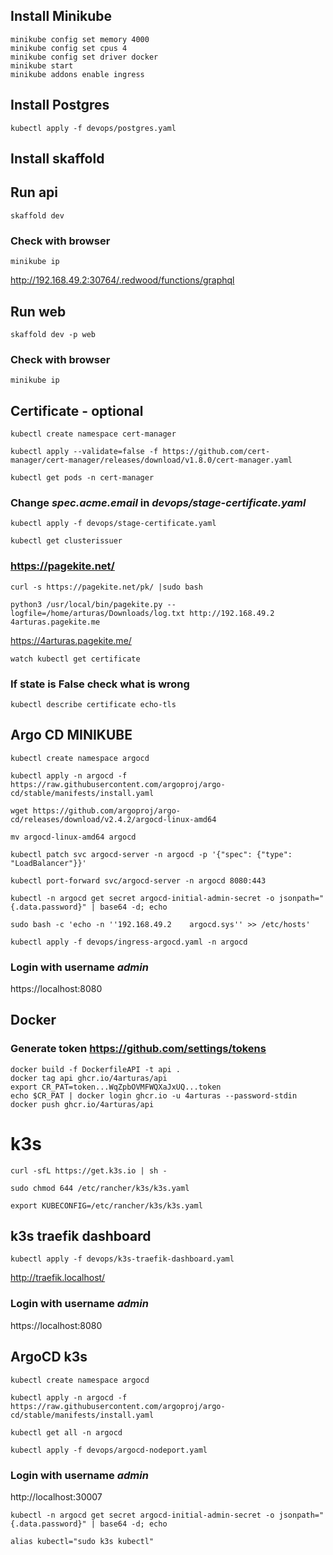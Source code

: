 

## Install Minikube
```terminal
minikube config set memory 4000
minikube config set cpus 4
minikube config set driver docker
minikube start
minikube addons enable ingress
```

## Install Postgres
```terminal
kubectl apply -f devops/postgres.yaml
```

## Install skaffold

## Run api
```terminal
skaffold dev
```

### Check with browser
```terminal
minikube ip
```
http://192.168.49.2:30764/.redwood/functions/graphql




## Run web
```terminal
skaffold dev -p web
```

### Check with browser
```terminal
minikube ip
```

## Certificate - optional

```terminal
kubectl create namespace cert-manager
```

```terminal
kubectl apply --validate=false -f https://github.com/cert-manager/cert-manager/releases/download/v1.8.0/cert-manager.yaml
```

```terminal
kubectl get pods -n cert-manager
```

### Change *spec.acme.email* in *devops/stage-certificate.yaml*
```terminal
kubectl apply -f devops/stage-certificate.yaml
```

```terminal
kubectl get clusterissuer
```

### https://pagekite.net/

```terminal
curl -s https://pagekite.net/pk/ |sudo bash
```

```terminal
python3 /usr/local/bin/pagekite.py --logfile=/home/arturas/Downloads/log.txt http://192.168.49.2 4arturas.pagekite.me
```

https://4arturas.pagekite.me/

```terminal
watch kubectl get certificate
```

### If state is False check what is wrong
```terminal
kubectl describe certificate echo-tls
```

## Argo CD MINIKUBE
```terminal
kubectl create namespace argocd
```
```terminal
kubectl apply -n argocd -f https://raw.githubusercontent.com/argoproj/argo-cd/stable/manifests/install.yaml
```
```terminal
wget https://github.com/argoproj/argo-cd/releases/download/v2.4.2/argocd-linux-amd64
```
```terminal
mv argocd-linux-amd64 argocd
```
```terminal
kubectl patch svc argocd-server -n argocd -p '{"spec": {"type": "LoadBalancer"}}'
```
```terminal
kubectl port-forward svc/argocd-server -n argocd 8080:443
```
```terminal
kubectl -n argocd get secret argocd-initial-admin-secret -o jsonpath="{.data.password}" | base64 -d; echo
```
```terminal
sudo bash -c 'echo -n ''192.168.49.2    argocd.sys'' >> /etc/hosts'
```
```terminal
kubectl apply -f devops/ingress-argocd.yaml -n argocd
```

### Login with username *admin*
https://localhost:8080


## Docker
### Generate token https://github.com/settings/tokens
```terminal
docker build -f DockerfileAPI -t api .
docker tag api ghcr.io/4arturas/api
export CR_PAT=token...WqZpbOVMFWQXaJxUQ...token
echo $CR_PAT | docker login ghcr.io -u 4arturas --password-stdin
docker push ghcr.io/4arturas/api
```

# k3s
```terminal
curl -sfL https://get.k3s.io | sh -
```
```terminal
sudo chmod 644 /etc/rancher/k3s/k3s.yaml
```
```terminal
export KUBECONFIG=/etc/rancher/k3s/k3s.yaml
```
## k3s traefik dashboard
```terminal
kubectl apply -f devops/k3s-traefik-dashboard.yaml
```
http://traefik.localhost/

### Login with username *admin*
https://localhost:8080

## ArgoCD k3s
```terminal
kubectl create namespace argocd
```
```terminal
kubectl apply -n argocd -f https://raw.githubusercontent.com/argoproj/argo-cd/stable/manifests/install.yaml
```
```terminal
kubectl get all -n argocd
```
```terminal
kubectl apply -f devops/argocd-nodeport.yaml
```
### Login with username *admin*
http://localhost:30007
```terminal
kubectl -n argocd get secret argocd-initial-admin-secret -o jsonpath="{.data.password}" | base64 -d; echo
```




```terminal
alias kubectl="sudo k3s kubectl"
```

